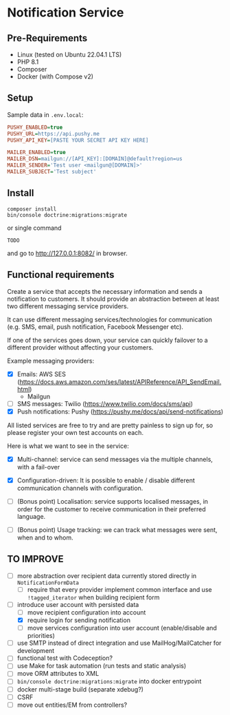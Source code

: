 # Notification Service

## Pre-Requirements
* Linux (tested on Ubuntu 22.04.1 LTS)
* PHP 8.1
* Composer
* Docker (with Compose v2)


## Setup
Sample data in `.env.local`:
```ini
PUSHY_ENABLED=true
PUSHY_URL=https://api.pushy.me
PUSHY_API_KEY=[PASTE YOUR SECRET API KEY HERE]

MAILER_ENABLED=true
MAILER_DSN=mailgun://[API_KEY]:[DOMAIN]@default?region=us
MAILER_SENDER='Test user <mailgun@[DOMAIN]>'
MAILER_SUBJECT='Test subject'
```


## Install
```shell
composer install
bin/console doctrine:migrations:migrate
```
or single command
```shell
TODO
```
and go to http://127.0.0.1:8082/ in browser.


## Functional requirements
Create a service that accepts the necessary information and sends a notification to customers.
It should provide an abstraction between at least two different messaging service providers.

It can use different messaging services/technologies for communication (e.g. SMS, email,
push notification, Facebook Messenger etc).

If one of the services goes down, your service can quickly failover to a different provider
without affecting your customers.

Example messaging providers:
* [x] Emails: AWS SES (https://docs.aws.amazon.com/ses/latest/APIReference/API_SendEmail.html)
  * Mailgun
* [ ] SMS messages: Twilio (https://www.twilio.com/docs/sms/api)
* [x] Push notifications: Pushy (https://pushy.me/docs/api/send-notifications)

All listed services are free to try and are pretty painless to sign up for, so please register
your own test accounts on each.

Here is what we want to see in the service:
* [x] Multi-channel: service can send messages via the multiple channels, with a fail-over
* [x] Configuration-driven: It is possible to enable / disable different communication channels with configuration.
* [ ] (Bonus point) Localisation: service supports localised messages, in order for the customer
to receive communication in their preferred language.
* [ ] (Bonus point) Usage tracking: we can track what messages were sent, when and to whom.


## TO IMPROVE
* [ ] more abstraction over recipient data currently stored directly in `NotificationFormData`
  * [ ] require that every provider implement common interface and use `!tagged_iterator` when building recipient form
* [ ] introduce user account with persisted data
  * [ ] move recipient configuration into account
  * [x] require login for sending notification
  * [ ] move services configuration into user account (enable/disable and priorities)
* [ ] use SMTP instead of direct integration and use MailHog/MailCatcher for development
* [ ] functional test with Codeception?
* [ ] use Make for task automation (run tests and static analysis)
* [ ] move ORM attributes to XML
* [ ] `bin/console doctrine:migrations:migrate` into docker entrypoint
* [ ] docker multi-stage build (separate xdebug?)
* [ ] CSRF
* [ ] move out entities/EM from controllers?
